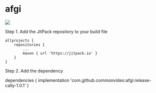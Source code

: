 # afgi
[![](https://jitpack.io/v/commonvideo/afgi.svg)](https://jitpack.io/#commonvideo/afgi)

Step 1. Add the JitPack repository to your build file

	allprojects {
		repositories {
			...
			maven { url 'https://jitpack.io' }
		}
	}
  
  Step 2. Add the dependency
  
  dependencies {
	        implementation 'com.github.commonvideo:afgi:release-cally-1.0.1'
	}

